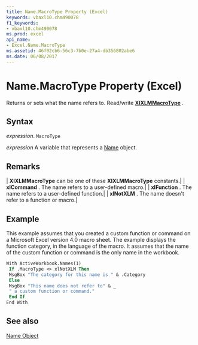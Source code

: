 ```yaml
---
title: Name.MacroType Property (Excel)
keywords: vbaxl10.chm490078
f1_keywords:
- vbaxl10.chm490078
ms.prod: excel
api_name:
- Excel.Name.MacroType
ms.assetid: 46f02cb6-56c3-7b0e-27a4-db356802abe6
ms.date: 06/08/2017
---
```



# Name.MacroType Property (Excel)

Returns or sets what the name refers to. Read/write  **[XlXLMMacroType](Excel.XlXLMMacroType.md)** .


## Syntax

 _expression_. `MacroType`

 _expression_ A variable that represents a [Name](Excel.Name.md) object.


## Remarks





| **XlXLMMacroType** can be one of these **XlXLMMacroType** constants.|
| **xlCommand** . The name refers to a user-defined macro.|
| **xlFunction** . The name refers to a user-defined function.|
| **xlNotXLM** . The name doesn't refer to a function or macro.|

## Example

This example assumes that you created a custom function or command on a Microsoft Excel version 4.0 macro sheet. The example displays the function category, in the language of the macro. It assumes that the name of the custom function or command is the only name in the workbook.


```vb
With ActiveWorkbook.Names(1) 
 If .MacroType <> xlNotXLM Then 
 MsgBox "The category for this name is " & .Category 
 Else 
 MsgBox "This name does not refer to" & _ 
 " a custom function or command." 
 End If 
End With
```


## See also


[Name Object](Excel.Name.md)

